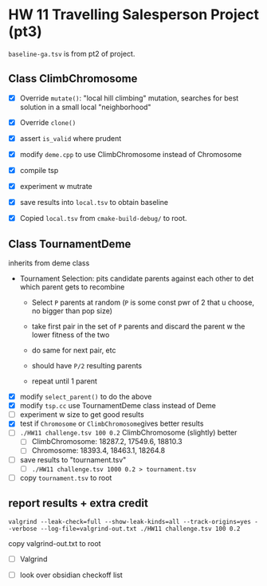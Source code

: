 # HW 11 Travelling Salesperson Project (pt3)

`baseline-ga.tsv` is from pt2 of project.

## Class ClimbChromosome



- [x] Override `mutate()`: "local hill climbing" mutation, searches for best solution in a small local "neighborhood"
- [x] Override `clone()`
- [x] assert `is_valid` where prudent



- [x] modify `deme.cpp` to use ClimbChromosome instead of Chromosome
- [x] compile tsp
- [x] experiment w mutrate
- [x] save results into `local.tsv` to obtain baseline

- [x] Copied `local.tsv` from `cmake-build-debug/` to root.





## Class TournamentDeme 

inherits from deme class

* Tournament Selection: pits candidate parents against each other to det which parent gets to recombine

  * Select `P` parents at random (`P` is some const pwr of 2 that u choose, no bigger than pop size)

  * take first pair in the set of `P` parents and discard the parent w the lower fitness of the two
  * do same for next pair, etc
  * should have `P/2` resulting parents
  * repeat until 1 parent
* [x] modify `select_parent()` to do the above
* [x] modify `tsp.cc` use TournamentDeme class instead of Deme
* [ ] experiment w size to get good results
* [x] test if `Chromosome` or `ClimbChromosome`gives better results
* [ ] `./HW11 challenge.tsv 100 0.2` ClimbChromosome (slightly) better
  * [ ] ClimbChromosome: 18287.2, 17549.6, 18810.3
  * [ ] Chromosome: 18393.4, 18463.1, 18264.8
* [ ] save results to "tournament.tsv"
  * [ ] `./HW11 challenge.tsv 1000 0.2 > tournament.tsv`

* [ ] copy `tournament.tsv` to root

## report results + extra credit

`valgrind --leak-check=full --show-leak-kinds=all --track-origins=yes --verbose --log-file=valgrind-out.txt ./HW11 challenge.tsv 100 0.2`

copy valgrind-out.txt to root

- [ ] Valgrind
- [ ] look over obsidian checkoff list 

